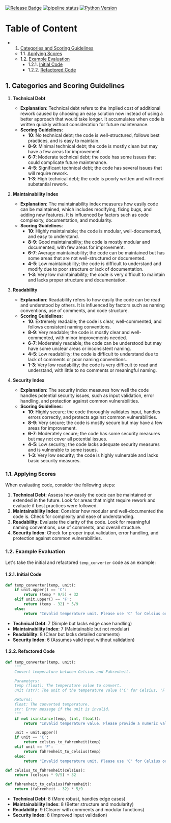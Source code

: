 

[![Release Badge](https://gitlab.com/pngts93/arctic-streamlit-hackathon/-/badges/release.svg?order_by=release_at)](https://gitlab.com/pngts93/arctic-streamlit-hackathon/-/releases)
[![pipeline status](https://gitlab.com/pngts93/arctic-streamlit-hackathon/badges/main/pipeline.svg)](https://gitlab.com/pngts93/arctic-streamlit-hackathon/-/commits/main)
[![Python Version](https://img.shields.io/badge/python-3.10-blue)](https://www.python.org/downloads/release/python-3916/)

# Table of Content
<!-- vscode-markdown-toc -->
* 1. [Categories and Scoring Guidelines](#CategoriesandScoringGuidelines)
	* 1.1. [Applying Scores](#ApplyingScores)
	* 1.2. [Example Evaluation](#ExampleEvaluation)
		* 1.2.1. [Initial Code](#InitialCode)
		* 1.2.2. [Refactored Code](#RefactoredCode)

<!-- vscode-markdown-toc-config
	numbering=true
	autoSave=true
	/vscode-markdown-toc-config -->
<!-- /vscode-markdown-toc -->


##  1. <a name='CategoriesandScoringGuidelines'></a>Categories and Scoring Guidelines

1. **Technical Debt**
   - **Explanation**: Technical debt refers to the implied cost of additional rework caused by choosing an easy solution now instead of using a better approach that would take longer. It accumulates when code is written quickly without consideration for future maintenance.
   - **Scoring Guidelines**:
     - **10**: No technical debt; the code is well-structured, follows best practices, and is easy to maintain.
     - **8-9**: Minimal technical debt; the code is mostly clean but may have a few areas for improvement.
     - **6-7**: Moderate technical debt; the code has some issues that could complicate future maintenance.
     - **4-5**: Significant technical debt; the code has several issues that will require rework.
     - **1-3**: High technical debt; the code is poorly written and will need substantial rework.

2. **Maintainability Index**
   - **Explanation**: The maintainability index measures how easily code can be maintained, which includes modifying, fixing bugs, and adding new features. It is influenced by factors such as code complexity, documentation, and modularity.
   - **Scoring Guidelines**:
     - **10**: Highly maintainable; the code is modular, well-documented, and easy to understand.
     - **8-9**: Good maintainability; the code is mostly modular and documented, with few areas for improvement.
     - **6-7**: Average maintainability; the code can be maintained but has some areas that are not well-structured or documented.
     - **4-5**: Low maintainability; the code is difficult to understand and modify due to poor structure or lack of documentation.
     - **1-3**: Very low maintainability; the code is very difficult to maintain and lacks proper structure and documentation.

3. **Readability**
   - **Explanation**: Readability refers to how easily the code can be read and understood by others. It is influenced by factors such as naming conventions, use of comments, and code structure.
   - **Scoring Guidelines**:
     - **10**: Extremely readable; the code is clear, well-commented, and follows consistent naming conventions.
     - **8-9**: Very readable; the code is mostly clear and well-commented, with minor improvements needed.
     - **6-7**: Moderately readable; the code can be understood but may have some unclear areas or inconsistent naming.
     - **4-5**: Low readability; the code is difficult to understand due to lack of comments or poor naming conventions.
     - **1-3**: Very low readability; the code is very difficult to read and understand, with little to no comments or meaningful naming.

4. **Security Index**
   - **Explanation**: The security index measures how well the code handles potential security issues, such as input validation, error handling, and protection against common vulnerabilities.
   - **Scoring Guidelines**:
     - **10**: Highly secure; the code thoroughly validates input, handles errors correctly, and protects against common vulnerabilities.
     - **8-9**: Very secure; the code is mostly secure but may have a few areas for improvement.
     - **6-7**: Moderately secure; the code has some security measures but may not cover all potential issues.
     - **4-5**: Low security; the code lacks adequate security measures and is vulnerable to some issues.
     - **1-3**: Very low security; the code is highly vulnerable and lacks basic security measures.

###  1.1. <a name='ApplyingScores'></a>Applying Scores

When evaluating code, consider the following steps:

1. **Technical Debt**: Assess how easily the code can be maintained or extended in the future. Look for areas that might require rework and evaluate if best practices were followed.
2. **Maintainability Index**: Consider how modular and well-documented the code is. Check for complexity and ease of understanding.
3. **Readability**: Evaluate the clarity of the code. Look for meaningful naming conventions, use of comments, and overall structure.
4. **Security Index**: Check for proper input validation, error handling, and protection against common vulnerabilities.

###  1.2. <a name='ExampleEvaluation'></a>Example Evaluation

Let's take the initial and refactored `temp_converter` code as an example:

####  1.2.1. <a name='InitialCode'></a>Initial Code
```python
def temp_converter(temp, unit):
    if unit.upper() == 'C':
        return (temp * 9/5) + 32
    elif unit.upper() == 'F':
        return (temp - 32) * 5/9
    else:
        return "Invalid temperature unit. Please use 'C' for Celsius or 'F' for Fahrenheit."
```

- **Technical Debt**: 7 (Simple but lacks edge case handling)
- **Maintainability Index**: 7 (Maintainable but not modular)
- **Readability**: 8 (Clear but lacks detailed comments)
- **Security Index**: 6 (Assumes valid input without validation)

####  1.2.2. <a name='RefactoredCode'></a>Refactored Code
```python
def temp_converter(temp, unit):
    """
    Convert temperature between Celsius and Fahrenheit.

    Parameters:
    temp (float): The temperature value to convert.
    unit (str): The unit of the temperature value ('C' for Celsius, 'F' for Fahrenheit).

    Returns:
    float: The converted temperature.
    str: Error message if the unit is invalid.
    """
    if not isinstance(temp, (int, float)):
        return "Invalid temperature value. Please provide a numeric value."

    unit = unit.upper()
    if unit == 'C':
        return celsius_to_fahrenheit(temp)
    elif unit == 'F':
        return fahrenheit_to_celsius(temp)
    else:
        return "Invalid temperature unit. Please use 'C' for Celsius or 'F' for Fahrenheit."

def celsius_to_fahrenheit(celsius):
    return (celsius * 9/5) + 32

def fahrenheit_to_celsius(fahrenheit):
    return (fahrenheit - 32) * 5/9
```

- **Technical Debt**: 8 (More robust, handles edge cases)
- **Maintainability Index**: 8 (Better structure and modularity)
- **Readability**: 9 (Clearer with comments and modular functions)
- **Security Index**: 8 (Improved input validation)
